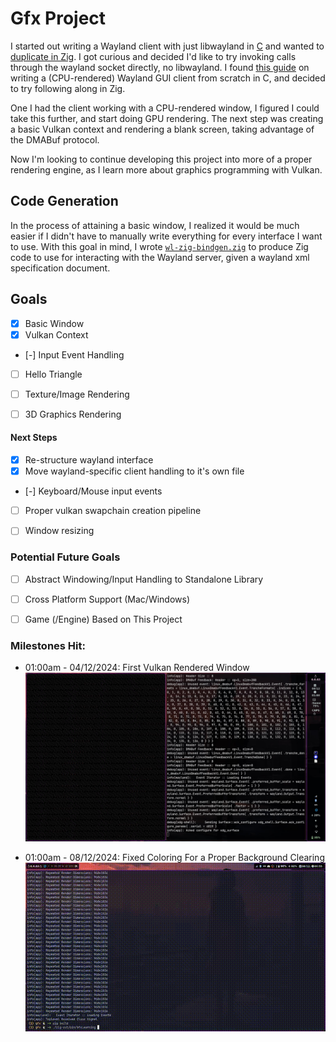 # Gfx Project

I started out writing a Wayland client with just libwayland in [C](https://github.com/Liam-Malone/wayland_gfx) and wanted to [duplicate in Zig](https://github.com/Liam-Malone/zig-wayland_gfx). I got curious and decided I'd like to try invoking calls through the wayland socket directly, no libwayland.
I found [this guide](https://gaultier.github.io/blog/wayland_xrom_scratch.html) on writing a (CPU-rendered) Wayland GUI client from scratch in C, and decided to try following along in Zig.

One I had the client working with a CPU-rendered window, I figured I could take this further, and start doing GPU rendering.
The next step was creating a basic Vulkan context and rendering a blank screen, taking advantage of the DMABuf protocol.

Now I'm looking to continue developing this project into more of a proper rendering engine, as I learn more about graphics programming with Vulkan.

## Code Generation

In the process of attaining a basic window, I realized it would be much easier if I didn't have to manually write everything for every interface I want to use. With this goal in mind, I wrote [`wl-zig-bindgen.zig`](./src/wl-zig-bindgen.zig) to produce Zig code to use for interacting with the Wayland server, given a wayland xml specification document.


## Goals

- [x] Basic Window
- [x] Vulkan Context
- [-] Input Event Handling
- [ ] Hello Triangle
- [ ] Texture/Image Rendering
- [ ] 3D Graphics Rendering


#### Next Steps

- [x] Re-structure wayland interface
- [x] Move wayland-specific client handling to it's own file
- [-] Keyboard/Mouse input events
- [ ] Proper vulkan swapchain creation pipeline
- [ ] Window resizing


### Potential Future Goals

- [ ] Abstract Windowing/Input Handling to Standalone Library
- [ ] Cross Platform Support (Mac/Windows)
- [ ] Game (/Engine) Based on This Project


### Milestones Hit:

- 01:00am - 04/12/2024: First Vulkan Rendered Window
![First screenshot of the GPU-rendered blank window](./assets/screenshots/first_vk-window.jpeg)

- 01:00am - 08/12/2024: Fixed Coloring For a Proper Background Clearing
![GIF of screen-clearing working as intended](./assets/videos/clear-demo.gif)
